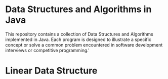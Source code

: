 <h1>Data Structures and Algorithms in Java</h1>
This repository contains a collection of Data Structures and Algorithms implemented in Java. Each program is designed to illustrate a specific concept or solve a common problem encountered in software development interviews or
competitive programming.'

<h1> Linear Data Structure </h1>

